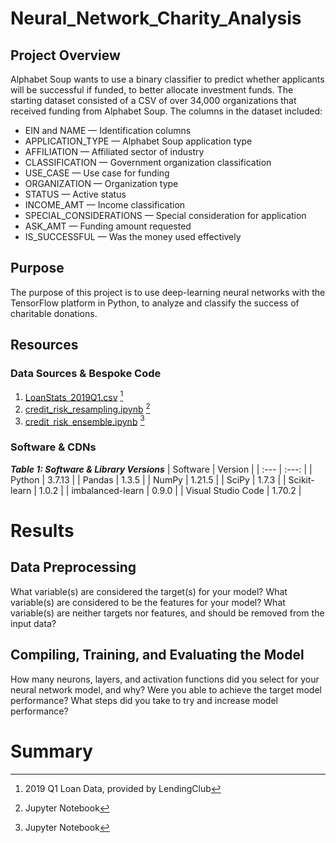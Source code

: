 # Neural_Network_Charity_Analysis
<!-- Charity organization analysis using neural networks -->
## Project Overview
Alphabet Soup wants to use a binary classifier to predict whether applicants will be successful if funded, to better allocate investment funds.  The starting dataset consisted of a CSV of over 34,000 organizations that received funding from Alphabet Soup. The columns in the dataset included:
- EIN and NAME — Identification columns
- APPLICATION_TYPE — Alphabet Soup application type
- AFFILIATION — Affiliated sector of industry
- CLASSIFICATION — Government organization classification
- USE_CASE — Use case for funding
- ORGANIZATION — Organization type
- STATUS — Active status
- INCOME_AMT — Income classification
- SPECIAL_CONSIDERATIONS — Special consideration for application
- ASK_AMT — Funding amount requested
- IS_SUCCESSFUL — Was the money used effectively

## Purpose
<!-- The purpose of this analysis is well defined (4 pt) -->
The purpose of this project is to use deep-learning neural networks with the TensorFlow platform in Python, to analyze and classify the success of charitable donations.

## Resources
### Data Sources & Bespoke Code
1. [LoanStats_2019Q1.csv](Data/LoanStats_2019Q1.csv) [^1]
2. [credit_risk_resampling.ipynb](credit_risk_resampling.ipynb) [^2]
3. [credit_risk_ensemble.ipynb](credit_risk_ensemble.ipynb) [^2]

[^1]: 2019 Q1 Loan Data, provided by LendingClub  
[^2]: Jupyter Notebook

### Software & CDNs
***Table 1: Software & Library Versions***
| Software | Version |
| :--- | :---: |
| Python | 3.7.13 |
| Pandas | 1.3.5 |
| NumPy | 1.21.5 |
| SciPy | 1.7.3 |
| Scikit-learn | 1.0.2 |
| imbalanced-learn | 0.9.0 |
| Visual Studio Code | 1.70.2 |

# Results 
<!-- There is a bulleted list that answers all six questions (15 pt) -->
## Data Preprocessing
What variable(s) are considered the target(s) for your model?
What variable(s) are considered to be the features for your model?
What variable(s) are neither targets nor features, and should be removed from the input data?

## Compiling, Training, and Evaluating the Model
How many neurons, layers, and activation functions did you select for your neural network model, and why?
Were you able to achieve the target model performance?
What steps did you take to try and increase model performance?

# Summary 
<!-- There is a summary of the results (2 pt) -->
<!-- There is a recommendation on using a different model to solve the classification problem, and justification (3 pt) -->
